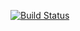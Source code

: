 [![Build Status](https://dev.azure.com/azuretraining176/AgileProject/_apis/build/status%2FDevOps2024tr.gitapp?branchName=master)](https://dev.azure.com/azuretraining176/AgileProject/_build/latest?definitionId=3&branchName=master)
